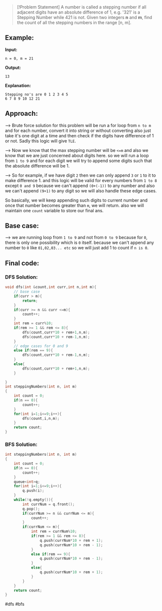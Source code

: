 >[!Problem Statement]
>A number is called a stepping number if all adjacent digits have an absolute difference of 1, e.g. '321' is a Stepping Number while 421 is not. Given two integers **n** and **m**, find the count of all the stepping numbers in the range [n, m].

## Example:

**Input:** 
```
n = 0, m = 21
```
**Output:** 
```
13
```
**Explanation:** 
```
Stepping no's are 0 1 2 3 4 5
6 7 8 9 10 12 21
```

## Approach:

--> Brute force solution for this problem will be run a for loop from `n to m` and for each number, convert it into string or without converting also just take it's one digit at a time and then check if the digits have difference of 1 or not. Sadly this logic will give `TLE`.

--> Now we know that the max stepping number will be `<=m` and also we know that we are just concerned about digits here. so we will run a loop from `1 to 9` and for each digit we will try to append some digits such that the absolute difference will be 1.

--> So for example, if we have digit `2` then we can only append `3` or `1` to it to make difference 1. and this logic will be valid for every numbers from `1 to 8` except `0 and 9` because we can't append `(0+(-1))` to any number and also we can't append `(9+1)` to any digit so we will also handle these edge cases.

So basically, we will keep appending such digits to current number and once that number becomes greater than `m`, we will return. also we will maintain one `count` variable to store our final ans.

## Base case:

--> we are running loop from `1 to 9` and not from `0 to 9` because for `0`, there is only one possibility which is `0` itself. because we can't append any number to `0` like `01,02,03... etc` so we will just add 1 to count if `n is 0`.

## Final code:

### DFS Solution:

```cpp
void dfs(int &count,int curr,int n,int m){
	// base case
	if(curr > m){
		return;
	}
	if(curr >= n && curr <=m){
		count++;
	}
	int rem = curr%10;
	if(rem >= 1 && rem <= 8){
		dfs(count,curr*10 + rem+1,n,m);
		dfs(count,curr*10 + rem-1,n,m);
	}
	// edge cases for 0 and 9
	else if(rem == 9){
		dfs(count,curr*10 + rem-1,n,m);
	}
	else{
		dfs(count,curr*10 + rem+1,n,m);
	}
	
}
int steppingNumbers(int n, int m)
{
	int count = 0;
	if(n == 0){
		count++;
	}
	for(int i=1;i<=9;i++){
		dfs(count,i,n,m);
	}
	return count;
}
```

### BFS Solution:

```cpp
int steppingNumbers(int n, int m)
{
	int count = 0;
	if(n == 0){
		count++;
	}
	queue<int>q;
	for(int i=1;i<=9;i++){
		q.push(i);
	}
	while(!q.empty()){
		int currNum = q.front();
		q.pop();
		if(currNum >= n && currNum <= m){
			count++;
		}
		if(currNum <= m){
			int rem = currNum%10;
			if(rem >= 1 && rem <= 8){
				q.push(currNum*10 + rem + 1);
				q.push(currNum*10 + rem - 1);
			}
			else if(rem == 9){
				q.push(currNum*10 + rem - 1);
			}
			else{
				q.push(currNum*10 + rem + 1);
			}
		}
	}
	return count;
}
```

#dfs #bfs 